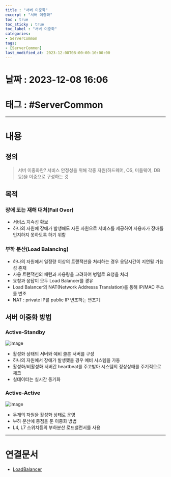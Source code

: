 ```yaml
---
title : "서버 이중화"
excerpt : "서버 이중화"
toc : true
toc_sticky : true
toc_label : "서버 이중화"
categories:
- ServerCommon
tags:
- [ServerCommon]
last_modified_at: 2023-12-08T08:00:00-10:00:00
---
```


# 날짜 : 2023-12-08 16:06

# 태그 : #ServerCommon 
---

# 내용

## 정의
> 서버 이중화란?
> 서비스 안정성을 위해 각종 자원(하드웨어, OS, 미들웨어, DB등)을 이중으로 구성하는 것  

## 목적

### 장애 또는 재해 대처(Fail Over)
- 서비스 지속성 확보
- 하나의 자원에 장애가 발생해도 자른 자원으로 서비스를 제공하여 사용자가 장애를 인지하지 못하도록 하기 위함

### 부하 분산(Load Balancing)
- 하나의 자원에서 일정량 이상의 트랜잭션을 처리하는 경우 응답시간이 지연될 가능성 존재
- 사용 트랜잭션의 패턴과 사용량을 고려하여 병렬로 요청을 처리
- 요청과 응답이 모두 Load Balancer를 경유
- Load Balancer의 NAT(Network Addresss Translation)를 통해 IP/MAC 주소를 변조
- NAT : private IP를 public IP 변조하는 변조기

## 서버 이중화 방법

### Active-Standby  
  
![image](../../assets/images/Active_Standby.png) 
- 활성화 상태의 서버와 예비 클론 서버를 구성
- 하나의 자원에서 장애가 발생했을 경우 예비 시스템을 가동
- 활성화/비활성화 서버간 heartbeat를 주고받아 시스템의 정상상태를 주기적으로 체크
- 실데이터는 실시간 동기화

### Active-Active  
  
![image](../../assets/images/Active_Active.png)
- 두개의 자원을 활성화 상태로 운영
- 부하 분산에 중점을 둔 이중화 방법
- L4, L7 스위치등의 부하분산 로드밸런서를 사용
  
---

# 연결문서
- [LoadBalancer](../../servercommon/ServerCommon-LoadBalancer)